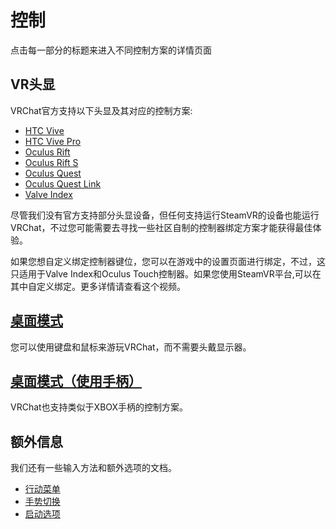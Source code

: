 # 控制

点击每一部分的标题来进入不同控制方案的详情页面

## VR头显

VRChat官方支持以下头显及其对应的控制方案:

* [HTC Vive](htc-vive-shou-bing.md)
* [HTC Vive Pro](htc-vive-shou-bing.md)
* [Oculus Rift](oculus-touch.md)
* [Oculus Rift S](oculus-touch.md)
* [Oculus Quest](oculus-touch.md)
* [Oculus Quest Link](oculus-touch.md)
* [Valve Index](valve-index-kong-zhi-qi.md)

尽管我们没有官方支持部分头显设备，但任何支持运行SteamVR的设备也能运行VRChat，不过您可能需要去寻找一些社区自制的控制器绑定方案才能获得最佳体验。

如果您想自定义绑定控制器键位，您可以在游戏中的设置页面进行绑定，不过，这只适用于Valve Index和Oculus Touch控制器。如果您使用SteamVR平台,可以在其中自定义绑定。更多详情请查看这个视频。

## [桌面模式](jian-pan-yu-shu-biao.md)

您可以使用键盘和鼠标来游玩VRChat，而不需要头戴显示器。

## [桌面模式（使用手柄）](shou-bing-kong-zhi-qi.md)

VRChat也支持类似于XBOX手柄的控制方案。

## 额外信息

我们还有一些输入方法和额外选项的文档。

* [行动菜单](hang-dong-cai-dan.md)
* [手势切换](../e-wai-xuan-xiang/shou-shi-qie-huan.md)
* [启动选项](../e-wai-xuan-xiang/qi-dong-xuan-xiang.md)
